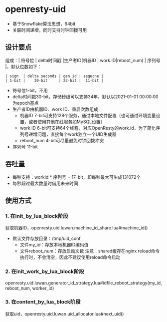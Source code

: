 # openresty-uid

- 基于Snowflake算法思想，64bit
- 关联时间递增，同时支持时钟回拨可用


## 设计要点

组成：| 符号位 | delta时间戳 |生产者ID(机器ID | work.ID|reboot_num) | 序列号 |，默认位数如下：
```text
| sign  | delta seconds | gen id | sequcne |
| 1-bit |    30-bit     | 22-bit |  11-bit |
```
- 符号位1-bit，不用
- delta时间戳30-bit，存储秒级可以支持34年，默认以2021-01-01 00:00:00为epoch基点
- 生产者ID由机器ID、work ID、重启次数组成
  - 机器ID 7-bit可支持128个服务，通过本地文件配置（也可通过环境变量设置，或者使用其他在线服务如MySQL设置）
  - work ID 6-bit可支持64个线程，对应OpenResty的work.id，为了简化序列号递增问题，直接每个work独立一个UID生成器
  - reboot_num 4-bit可尽量避免时钟回拨冲突
- 序列号 11-bit

## 吞吐量

- 每秒支持：workId * 序列号 = 17-bit，即每秒最大可生成131072个
- 每秒超过最大数量时借用未来时间

## 使用方式

### 1. 在init_by_lua_block阶段
获取机器ID，openresty.uid.luwan.machine_id_share.lua#machine_id()
- 默认文件存放目录：/tmp/uid_conf
  - 文件my_id：存放本地机器ID编码值
  - 文件reboot_num：存放启动次数
注意：shared缓存在nginx reload命令执行时，不会清空，因此不建议使用reload命令启动

### 2. 在init_work_by_lua_block阶段
openresty.uid.luwan.generator_id_strategy.lua#idfile_reboot_strategy(my_id,reboot_num, worker_id)

### 3. 在content_by_lua_block阶段
获取uid，openresty.uid.luwan.uid_allocator.lua#next_uid()
